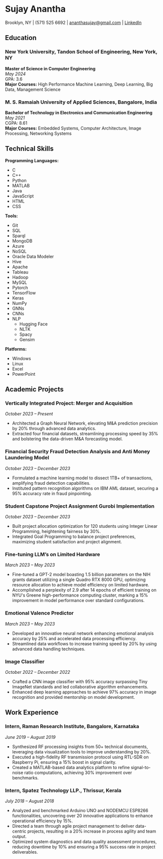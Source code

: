 
# Sujay Anantha

Brooklyn, NY | (571) 525 6692 | ananthasujay@gmail.com | [LinkedIn](https://www.linkedin.com/in/sujay-anantha-1799961b0/) 

## Education

### New York University, Tandon School of Engineering, New York, NY
**Master of Science in Computer Engineering**  
*May 2024*  
GPA: 3.6  
**Major Courses:** High Performance Machine Learning, Deep Learning, Big Data, Management Science

### M. S. Ramaiah University of Applied Sciences, Bangalore, India
**Bachelor of Technology in Electronics and Communication Engineering**  
*May 2021*  
CGPA: 8.61  
**Major Courses:** Embedded Systems, Computer Architecture, Image Processing, Networking Systems

## Technical Skills

**Programming Languages:**  
- C
- C++
- Python
- MATLAB
- Java
- JavaScript
- HTML
- CSS

**Tools:**  
- Git
- SQL
- Sparql
- MongoDB
- Azure
- NoSQL
- Oracle Data Modeler
- Hive
- Apache
- Tableau
- Hadoop
- MySQL
- Pytorch
- TensorFlow
- Keras
- NumPy
- GNNs
- CNNs
- NLP
  - Hugging Face
  - NLTK
  - Spacy
  - Gensim

**Platforms:**  
- Windows
- Linux
- Excel
- PowerPoint

## Academic Projects

### Vertically Integrated Project: Merger and Acquisition
*October 2023 – Present*
- Architected a Graph Neural Network, elevating M&A prediction precision by 20% through advanced data analytics.
- Extracted four financial datasets, streamlining processing speed by 35% and bolstering the data-driven M&A forecasting model.

### Financial Security Fraud Detection Analysis and Anti Money Laundering Model
*October 2023 – December 2023*
- Formulated a machine learning model to dissect 1TB+ of transactions, amplifying fraud detection capabilities.
- Instituted pattern recognition algorithms on IBM AML dataset, securing a 95% accuracy rate in fraud pinpointing.

### Student Capstone Project Assignment Gurobi Implementation
*October 2023 – December 2023*
- Built project allocation optimization for 120 students using Integer Linear Programming, heightening fairness by 30%.
- Integrated Goal Programming to balance project preferences, maximizing student satisfaction and project alignment.

### Fine-tuning LLM’s on Limited Hardware
*March 2023 – May 2023*
- Fine-tuned a GPT-2 model boasting 1.5 billion parameters on the NIH grants dataset utilizing a single Quadro RTX 8000 GPU, optimizing resource allocation to achieve model efficiency on limited hardware.
- Accomplished a perplexity of 2.9 after 14 epochs of efficient training on NYU's Greene high-performance computing cluster, marking a 15% improvement in model performance over standard configurations.

### Emotional Valence Predictor
*March 2023 – May 2023*
- Developed an innovative neural network enhancing emotional analysis accuracy by 25% and accelerated data processing efficiency.
- Streamlined data workflows to increase training speed by 20% by using advanced data handling techniques.

### Image Classifier
*October 2022 – December 2022*
- Crafted a CNN image classifier with 95% accuracy surpassing Tiny ImageNet standards and led collaborative algorithm enhancements.
- Enhanced deep learning approaches to achieve 97% accuracy in image recognition and provided mentorship on model development.

## Work Experience

### Intern, Raman Research Institute, Bangalore, Karnataka
*June 2019 – August 2019*
- Synthesized RF processing insights from 50+ technical documents, leveraging data visualization tools to improve understanding by 20%.
- Executed a high-fidelity RF transmission protocol using RTL-SDR on Raspberry Pi, ensuring a 15% boost in signal clarity.
- Created a MATLAB-based data analytics platform to refine signal-to-noise ratio computations, achieving 30% improvement over benchmarks.

### Intern, Spatez Technology LLP., Thrissur, Kerala
*July 2018 – August 2018*
- Analyzed and benchmarked Arduino UNO and NODEMCU ESP8266 functionalities, uncovering over 20 innovative applications to enhance operational efficiency by 15%.
- Directed a team through agile project management to deliver data-centric projects, resulting in a 20% increase in process agility and team output.
- Optimized system diagnostics and data quality assessment procedures, reducing downtime by 10% and ensuring a 95% success rate in project deliverables.
